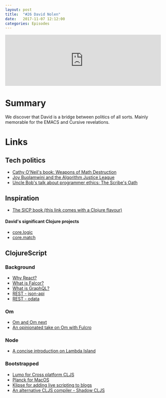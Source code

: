 ```yaml
---
layout: post
title:  "#26 David Nolen"
date:   2017-11-07 12:12:00
categories: Episodes
---
```


<iframe width="100%" height="166" scrolling="no" frameborder="no" src="https://w.soundcloud.com/player/?url=https%3A//api.soundcloud.com/tracks/355054697&amp;color=%23ff5500&amp;auto_play=false&amp;hide_related=true&amp;show_comments=false&amp;show_user=true&amp;show_reposts=false&amp;show_teaser=true">
</iframe>

<br>

# Summary

We discover that David is a bridge between politics of all sorts. Mainly memorable for the EMACS and Cursive revelations.

# Links

## Tech politics

- <a href="https://mathbabe.org" target="_blank">Cathy O'Neil's book: Weapons of Math Destruction</a>
- <a href="https://www.ajlunited.org" target="_blank">Joy Buolamwini and the Algorithm Justice League</a>
- <a href="https://www.youtube.com/watch?v=Tng6Fox8EfI&list=PLcr1-V2ySv4Tf_xSLj2MbQZr78fUVQAua" target="_blank">Uncle Bob's talk about programmer ethics: The Scribe's Oath</a>

## Inspiration

- <a href="http://www.sicpdistilled.com" target="_blank">The SICP book (this link comes with a Clojure flavour)</a>

#### David's significant Clojure projects

- <a href="https://github.com/clojure/core.logic" target="_blank">core.logic</a>
- <a href="https://github.com/clojure/core.match" target="_blank">core.match</a>

## ClojureScript

### Background
- <a href="https://reactjs.org/blog/2013/06/05/why-react.html" target="_blank">Why React?</a>
- <a href="https://netflix.github.io/falcor/starter/what-is-falcor.html" target="_blank">What is Falcor?</a>
- <a href="http://graphql.org" target="_blank">What is GraphQL?</a>
- <a href="http://jsonapi.org" target="_blank">REST - json-api</a>
- <a href="http://www.odata.org" target="_blank">REST - odata</a>

### Om
- <a href="https://github.com/omcljs/om" target="_blank">Om and Om next</a>
- <a href="https://fulcrologic.github.io/fulcro/" target="_blank">An opinionated take on Om with Fulcro</a>

### Node
- <a href="https://lambdaisland.com/blog/02-05-2017-nodejs-scripts-clojurescript" target="_blank">A concise introduction on Lambda Island</a>

### Bootstrapped
- <a href="https://github.com/anmonteiro/lumo" target="_blank">Lumo for Cross platform CLJS</a>
- <a href="https://github.com/mfikes/planck" target="_blank">Planck for MacOS</a>
- <a href="https://github.com/viebel/klipse" target="_blank">Klipse for adding live scripting to blogs</a>
- <a href="https://github.com/thheller/shadow-cljs" target="_blank">An alternative CLJS compiler - Shadow CLJS</a>
